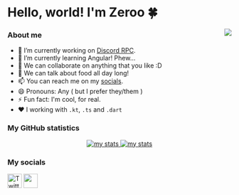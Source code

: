 <h1>Hello, world! I'm Zeroo 🍀</h1>
<img align="right" src="https://cdn.discordapp.com/emojis/980254975198363678.gif?size=128&quality=lossless"/>

### About me

- 🔭 I’m currently working on [Discord RPC](https://github.com/Zeroo28/discord_rpc).
- 🌱 I’m currently learning Angular! Phew...
- 👯 We can collaborate on anything that you like :D
- 💬 We can talk about food all day long!
- 📫 You can reach me on my [socials](#my-socials).
- 😄 Pronouns: Any ( but I prefer they/them )
- ⚡ Fun fact: I'm cool, for real.
- ❤️ I working with `.kt`, `.ts` and `.dart`

### My GitHub statistics

<p align="center">
  <a href="#">
    <img alt="my stats" src="https://github-readme-streak-stats.herokuapp.com?user=Zeroo28&theme=dracula&hide_border=true&date_format=M%20j%5B%2C%20Y%5D"/>
  </a>
  <a href="#">
    <img alt="my stats" src="https://github-readme-stats.vercel.app/api?username=Zeroo28&show_icons=true&theme=dracula&hide_border=true&count_private=true"/>
  </a>
</p>

### My socials

<a href="https://twitter.com/zeroolah"><img width="32px" alt="Twitter" title="Twitter" src="https://i.imgur.com/OXZM1L6.png"/></a>
<a href="https://discord.gg/srP9yaHrWs" alt="my discord server"><img width="32px" src="https://i.imgur.com/OViZO8J.png"/></a>
